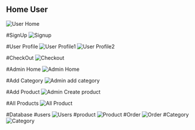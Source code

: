 
## Home User
![User Home](https://github.com/vishwajeet1207/ENTNT_TASK/assets/128240302/2d8fff06-5c89-4d99-8ab2-8090007ff558)

#SignUp
![Signup](https://github.com/vishwajeet1207/ENTNT_TASK/assets/128240302/a3ccb507-8284-4deb-bd25-c81b322572b1)

#User Profile
![User Profile1](https://github.com/vishwajeet1207/ENTNT_TASK/assets/128240302/e36fc7a4-e2d3-4d63-a060-8fa5a7842d03)
![User Profile2](https://github.com/vishwajeet1207/ENTNT_TASK/assets/128240302/1eb494b1-143a-49ed-8f5d-922939ddd6ba)

 #CheckOut
 ![Checkout](https://github.com/vishwajeet1207/ENTNT_TASK/assets/128240302/f59cf2f7-3aff-4bba-850f-885336316a23)

 #Admin Home
 ![Admin Home](https://github.com/vishwajeet1207/ENTNT_TASK/assets/128240302/53a9e0fd-60c9-4185-8f36-3d74a5537b69)

#Add Category
![Admin add category](https://github.com/vishwajeet1207/ENTNT_TASK/assets/128240302/2ec20d7a-d197-48f6-aa95-c8b634c03dfd)

#Add Product
![Admin Create product](https://github.com/vishwajeet1207/ENTNT_TASK/assets/128240302/2d8f98e8-e999-4457-8713-1c30f070ef22)

#All Products
![All Product](https://github.com/vishwajeet1207/ENTNT_TASK/assets/128240302/11bfc9ff-51f0-4092-8ee4-9543d140cce4)

#Database
#users
![Users](https://github.com/vishwajeet1207/ENTNT_TASK/assets/128240302/bdb5e83f-85f1-4540-a8a3-f41c4be5c208)
#product
![Product](https://github.com/vishwajeet1207/ENTNT_TASK/assets/128240302/5d89873c-317f-40ad-a4fb-1d59105aee0d)
#Order
![Order](https://github.com/vishwajeet1207/ENTNT_TASK/assets/128240302/5b9205fe-c276-4098-834d-942983e6b9de)
#Category
![Category](https://github.com/vishwajeet1207/ENTNT_TASK/assets/128240302/5d865bad-473a-416c-8c20-2403e09badc8)





